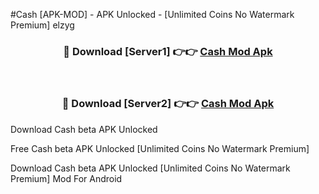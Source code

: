 #Cash [APK-MOD] - APK Unlocked - [Unlimited Coins No Watermark Premium] elzyg



<div align="center">

<h3>🔴 Download [Server1] 👉👉 <a href="https://momento.my/?title=Cash">Cash Mod Apk</a></h3><br>

<h3>🔴 Download [Server2] 👉👉 <a href="https://momento.my/?title=Cash">Cash Mod Apk</a></h3>
</div>



Download Cash beta APK Unlocked

Free Cash beta APK Unlocked [Unlimited Coins No Watermark Premium]

Download Cash beta APK Unlocked [Unlimited Coins No Watermark Premium] Mod For Android
